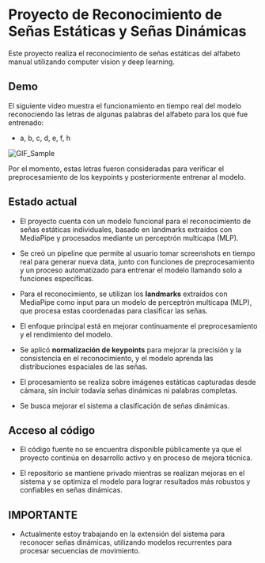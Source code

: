 # Proyecto de Reconocimiento de Señas Estáticas y Señas Dinámicas

Este proyecto realiza el reconocimiento de señas estáticas del alfabeto manual utilizando computer vision y deep learning.


## Demo

El siguiente video muestra el funcionamiento en tiempo real del modelo reconociendo las letras de algunas palabras del alfabeto para los que fue entrenado:
- a, b, c, d, e, f, h

![GIF_Sample](link)

Por el momento, estas letras fueron consideradas para verificar el preprocesamiento de los keypoints y posteriormente entrenar al modelo.  


## Estado actual

- El proyecto cuenta con un modelo funcional para el reconocimiento de señas estáticas individuales, basado en landmarks extraídos con MediaPipe y procesados mediante un perceptrón multicapa (MLP).

- Se creó un pipeline que permite al usuario tomar screenshots en tiempo real para generar nueva data, junto con funciones de preprocesamiento y un proceso automatizado para entrenar el modelo llamando solo a funciones específicas.

- Para el reconocimiento, se utilizan los **landmarks** extraídos con MediaPipe como input para un modelo de perceptrón multicapa (MLP), que procesa estas coordenadas para clasificar las señas.

- El enfoque principal está en mejorar continuamente el preprocesamiento y el rendimiento del modelo.

- Se aplicó **normalización de keypoints** para mejorar la precisión y la consistencia en el reconocimiento, y el modelo aprenda las distribuciones espaciales de las señas.

- El procesamiento se realiza sobre imágenes estáticas capturadas desde cámara, sin incluir todavía señas dinámicas ni palabras completas.

- Se busca mejorar el sistema a clasificación de señas dinámicas.
  
## Acceso al código

- El código fuente no se encuentra disponible públicamente ya que el proyecto continúa en desarrollo activo y en proceso de mejora técnica.

- El repositorio se mantiene privado mientras se realizan mejoras en el sistema y se optimiza el modelo para lograr resultados más robustos y confiables en señas dinámicas.

## IMPORTANTE

- Actualmente estoy trabajando en la extensión del sistema para reconocer señas dinámicas, utilizando modelos recurrentes para procesar secuencias de movimiento.

